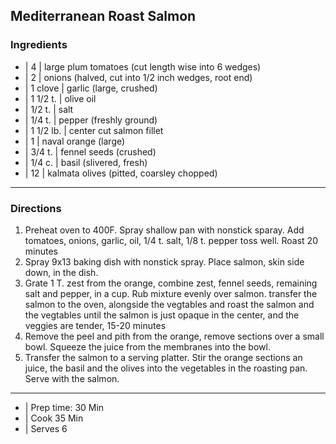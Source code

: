 ## Mediterranean Roast Salmon

### Ingredients

* | 4         | large plum tomatoes (cut length wise into 6 wedges)
* | 2         | onions (halved, cut into 1/2 inch wedges, root end)
* | 1 clove   | garlic (large, crushed)
* | 1 1/2 t.  | olive oil
* | 1/2 t.    | salt
* | 1/4 t.    | pepper (freshly ground)
* | 1 1/2 lb. | center cut salmon fillet
* | 1         | naval orange (large)
* | 3/4 t.    | fennel seeds (crushed)
* | 1/4 c.    | basil (slivered, fresh)
* | 12        | kalmata olives (pitted, coarsley chopped)

---

### Directions

1. 	Preheat oven to 400F. Spray shallow pan with nonstick sparay.
	Add tomatoes, onions, garlic, oil, 1/4 t. salt, 1/8 t. pepper
	toss well. Roast 20 minutes
2.	Spray 9x13 baking dish with nonstick spray. Place salmon, skin
	side down, in the dish.
3.	Grate 1 T. zest from the orange, combine zest, fennel seeds,
	remaining salt and pepper, in a cup. Rub mixture evenly over
	salmon. transfer the salmon to the oven, alongside the vegtables
	and roast the salmon and the vegtables until the salmon is just
	opaque in the center, and the veggies are tender, 15-20 minutes
4. 	Remove the peel and pith from the orange, remove sections over
	a small bowl. Squeeze the juice from the membranes into the bowl.
5.	Transfer the salmon to a serving platter. Stir the orange sections 
	an juice, the basil and the olives into the vegetables in the 
	roasting pan. Serve with the salmon.

---

* | Prep time: 30 Min
* | Cook 35 Min
* | Serves 6
